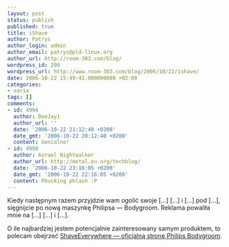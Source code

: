 ```yaml
---
layout: post
status: publish
published: true
title: iShave
author: Patrys
author_login: admin
author_email: patrys@pld-linux.org
author_url: http://room-303.com/blog/
wordpress_id: 298
wordpress_url: http://www.room-303.com/blog/2006/10/22/ishave/
date: 2006-10-22 15:49:41.000000000 +02:00
categories:
- varia
tags: []
comments:
- id: 4994
  author: DeeJay1
  author_url: ''
  date: '2006-10-22 21:12:40 +0200'
  date_gmt: '2006-10-22 20:12:40 +0200'
  content: Genialne!
- id: 4998
  author: Azrael Nightwalker
  author_url: http://metal.eu.org/techblog/
  date: '2006-10-22 23:16:05 +0200'
  date_gmt: '2006-10-22 22:16:05 +0200'
  content: Phucking phlash :P
---
```

<p>Kiedy następnym razem przyjdzie wam ogolić swoje [...] [...] i [...] pod [...], sięgnijcie po nową maszynkę Philipsa &mdash; Bodygroom. Reklama powaliła mnie na [...] [...] i [...].</p>

<p>O ile najbardziej jestem potencjalnie zainteresowany samym produktem, to polecam obejrzeć <a href="http://www.shaveeverywhere.com/">ShaveEverywhere &mdash; oficjalną stronę Philips Bodygroom</a>.</p>
